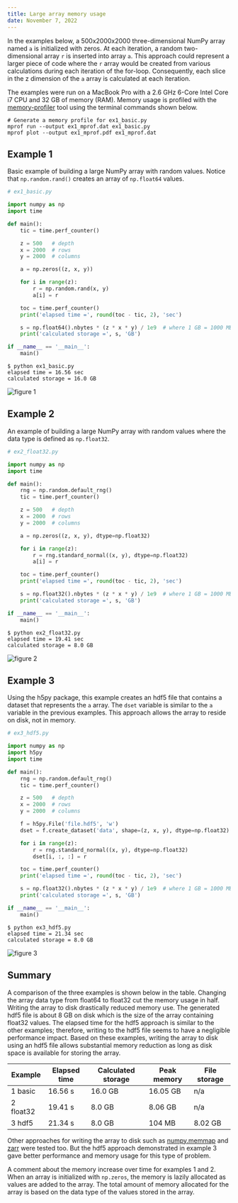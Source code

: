 ```yaml
---
title: Large array memory usage
date: November 7, 2022
---
```


In the examples below, a 500x2000x2000 three-dimensional NumPy array named `a` is initialized with zeros. At each iteration, a random two-dimensional array `r` is inserted into array `a`. This approach could represent a larger piece of code where the `r` array would be created from various calculations during each iteration of the for-loop. Consequently, each slice in the z dimension of the `a` array is calculated at each iteration.

The examples were run on a MacBook Pro with a 2.6 GHz 6-Core Intel Core i7 CPU and 32 GB of memory (RAM). Memory usage is profiled with the [memory-profiler](https://pypi.org/project/memory-profiler/) tool using the terminal commands shown below.

```
# Generate a memory profile for ex1_basic.py
mprof run --output ex1_mprof.dat ex1_basic.py
mprof plot --output ex1_mprof.pdf ex1_mprof.dat
```

## Example 1

Basic example of building a large NumPy array with random values. Notice that `np.random.rand()` creates an array of `np.float64` values.

```python
# ex1_basic.py

import numpy as np
import time

def main():
    tic = time.perf_counter()

    z = 500   # depth
    x = 2000  # rows
    y = 2000  # columns

    a = np.zeros((z, x, y))

    for i in range(z):
        r = np.random.rand(x, y)
        a[i] = r

    toc = time.perf_counter()
    print('elapsed time =', round(toc - tic, 2), 'sec')

    s = np.float64().nbytes * (z * x * y) / 1e9  # where 1 GB = 1000 MB
    print('calculated storage =', s, 'GB')

if __name__ == '__main__':
    main()
```

```
$ python ex1_basic.py
elapsed time = 16.56 sec
calculated storage = 16.0 GB
```

<img src="../images/numpy-large-array1.png" style="max-width:100%;" alt="figure 1">

## Example 2

An example of building a large NumPy array with random values where the data type is
defined as `np.float32`.

```python
# ex2_float32.py

import numpy as np
import time

def main():
    rng = np.random.default_rng()
    tic = time.perf_counter()

    z = 500   # depth
    x = 2000  # rows
    y = 2000  # columns

    a = np.zeros((z, x, y), dtype=np.float32)

    for i in range(z):
        r = rng.standard_normal((x, y), dtype=np.float32)
        a[i] = r

    toc = time.perf_counter()
    print('elapsed time =', round(toc - tic, 2), 'sec')

    s = np.float32().nbytes * (z * x * y) / 1e9  # where 1 GB = 1000 MB
    print('calculated storage =', s, 'GB')

if __name__ == '__main__':
    main()
```

```
$ python ex2_float32.py
elapsed time = 19.41 sec
calculated storage = 8.0 GB
```

<img src="../images/numpy-large-array2.png" style="max-width:100%;" alt="figure 2">

## Example 3

Using the h5py package, this example creates an hdf5 file that contains a dataset that represents the `a` array. The `dset` variable is similar to the `a` variable in the previous examples. This approach allows the array to reside on disk, not in memory.

```python
# ex3_hdf5.py

import numpy as np
import h5py
import time

def main():
    rng = np.random.default_rng()
    tic = time.perf_counter()

    z = 500   # depth
    x = 2000  # rows
    y = 2000  # columns

    f = h5py.File('file.hdf5', 'w')
    dset = f.create_dataset('data', shape=(z, x, y), dtype=np.float32)

    for i in range(z):
        r = rng.standard_normal((x, y), dtype=np.float32)
        dset[i, :, :] = r

    toc = time.perf_counter()
    print('elapsed time =', round(toc - tic, 2), 'sec')

    s = np.float32().nbytes * (z * x * y) / 1e9  # where 1 GB = 1000 MB
    print('calculated storage =', s, 'GB')

if __name__ == '__main__':
    main()
```

```
$ python ex3_hdf5.py
elapsed time = 21.34 sec
calculated storage = 8.0 GB
```

<img src="../images/numpy-large-array3.png" style="max-width:100%;" alt="figure 3">

## Summary

A comparison of the three examples is shown below in the table. Changing the array data type from float64 to float32 cut the memory usage in half. Writing the array to disk drastically reduced memory use. The generated hdf5 file is about 8 GB on disk which is the size of the array containing float32 values. The elapsed time for the hdf5 approach is similar to the other examples; therefore, writing to the hdf5 file seems to have a negligible performance impact. Based on these examples, writing the array to disk using an hdf5 file allows substantial memory reduction as long as disk space is available for storing the array.

<table class="table table-dark table-hover">
<thead>
    <tr>
        <th scope="col">Example</th>
        <th scope="col">Elapsed time</th>
        <th scope="col">Calculated storage</th>
        <th scope="col">Peak memory</th>
        <th scope="col">File storage</th>
    </tr>
</thead>
<tbody>
    <tr>
        <td>1 basic</td>
        <td>16.56 s</td>
        <td>16.0 GB</td>
        <td>16.05 GB</td>
        <td>n/a</td>
    </tr>
    <tr>
        <td>2 float32</td>
        <td>19.41 s</td>
        <td>8.0 GB</td>
        <td>8.06 GB</td>
        <td>n/a</td>
    </tr>
    <tr>
        <td>3 hdf5</td>
        <td>21.34 s</td>
        <td>8.0 GB</td>
        <td>104 MB</td>
        <td>8.02 GB</td>
    </tr>
</tbody>
</table>

Other approaches for writing the array to disk such as [numpy.memmap](https://numpy.org/doc/stable/reference/generated/numpy.memmap.html) and [zarr](https://zarr.readthedocs.io/en/stable/) were tested too. But the hdf5 approach demonstrated in example 3 gave better performance and memory usage for this type of problem.

A comment about the memory increase over time for examples 1 and 2. When an array is initialized with `np.zeros`, the memory is lazily allocated as values are added to the array. The total amount of memory allocated for the array is based on the data type of the values stored in the array.
